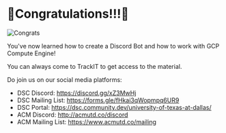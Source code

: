 # 🎊Congratulations!!!🎊

![Congrats](https://media.giphy.com/media/xT0xezQGU5xCDJuCPe/giphy.gif)

You've now learned how to create a Discord Bot and how to work with GCP Compute Engine!

You can always come to TrackIT to get access to the material.

Do join us on our social media platforms:
- DSC Discord: https://discord.gg/xZ3MwHj 
- DSC Mailing List: https://forms.gle/fHkai3qWopmpq6UR9
- DSC Portal: https://dsc.community.dev/university-of-texas-at-dallas/
- ACM Discord: http://acmutd.co/discord
- ACM Mailing List: https://www.acmutd.co/mailing
